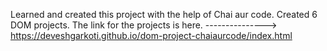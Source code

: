 Learned and created this project with the help of Chai aur code. Created 6 DOM projects. The link for the projects is here. ---------------> 
https://deveshgarkoti.github.io/dom-project-chaiaurcode/index.html
